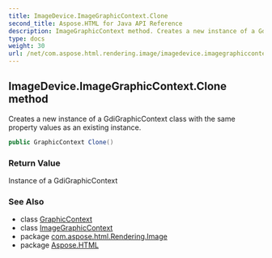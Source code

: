 ```yaml
---
title: ImageDevice.ImageGraphicContext.Clone
second_title: Aspose.HTML for Java API Reference
description: ImageGraphicContext method. Creates a new instance of a GdiGraphicContext class with the same property values as an existing instance
type: docs
weight: 30
url: /net/com.aspose.html.rendering.image/imagedevice.imagegraphiccontext/clone/
---
```

## ImageDevice.ImageGraphicContext.Clone method

Creates a new instance of a GdiGraphicContext class with the same property values as an existing instance.

```java
public GraphicContext Clone()
```

### Return Value

Instance of a GdiGraphicContext

### See Also

* class [GraphicContext](../../../com.aspose.html.rendering/graphiccontext/)
* class [ImageGraphicContext](../)
* package [com.aspose.html.Rendering.Image](../../imagedevice.imagegraphiccontext/)
* package [Aspose.HTML](../../../)
